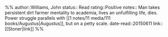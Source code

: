 %%
author::Williams, John
status:: Read
rating::Positive
notes:: Man takes persistent dirt farmer mentality to academia, lives an unfulfilling life, dies. Power struggle parallels with [[1 notes/11 media/111 books/Augustus|Augustus]], but on a petty scale.
date-read::20150611
link:: [[Stoner|link]]
%%